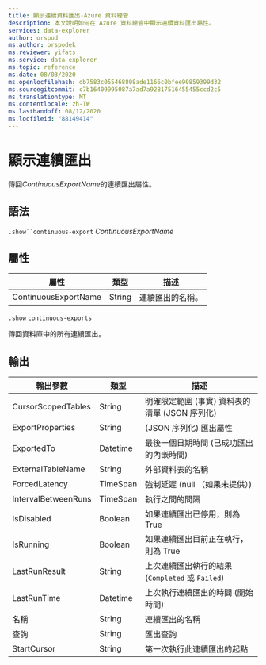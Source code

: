 ```yaml
---
title: 顯示連續資料匯出-Azure 資料總管
description: 本文說明如何在 Azure 資料總管中顯示連續資料匯出屬性。
services: data-explorer
author: orspod
ms.author: orspodek
ms.reviewer: yifats
ms.service: data-explorer
ms.topic: reference
ms.date: 08/03/2020
ms.openlocfilehash: db7583c055468808ade1166c0bfee90859399d32
ms.sourcegitcommit: c7b16409995087a7ad7a92817516455455ccd2c5
ms.translationtype: MT
ms.contentlocale: zh-TW
ms.lasthandoff: 08/12/2020
ms.locfileid: "88149414"
---
```

# <a name="show-continuous-export"></a>顯示連續匯出

傳回*ContinuousExportName*的連續匯出屬性。 

## <a name="syntax"></a>語法

`.show``continuous-export` *ContinuousExportName*

## <a name="properties"></a>屬性

| 屬性             | 類型   | 描述                |
|----------------------|--------|----------------------------|
| ContinuousExportName | String | 連續匯出的名稱。 |

`.show` `continuous-exports`

傳回資料庫中的所有連續匯出。 

## <a name="output"></a>輸出

| 輸出參數    | 類型     | 描述                                                             |
|---------------------|----------|-------------------------------------------------------------------------|
| CursorScopedTables  | String   | 明確限定範圍 (事實) 資料表的清單 (JSON 序列化)                |
| ExportProperties    | String   |  (JSON 序列化) 匯出屬性                                     |
| ExportedTo          | Datetime | 最後一個日期時間 (已成功匯出的內嵌時間)        |
| ExternalTableName   | String   | 外部資料表的名稱                                              |
| ForcedLatency       | TimeSpan | 強制延遲 (null （如果未提供）)                                    |
| IntervalBetweenRuns | TimeSpan | 執行之間的間隔                                                   |
| IsDisabled          | Boolean  | 如果連續匯出已停用，則為 True                               |
| IsRunning           | Boolean  | 如果連續匯出目前正在執行，則為 True                      |
| LastRunResult       | String   | 上次連續匯出執行的結果 (`Completed` 或 `Failed`)  |
| LastRunTime         | Datetime | 上次執行連續匯出的時間 (開始時間)            |
| 名稱                | String   | 連續匯出的名稱                                           |
| 查詢               | String   | 匯出查詢                                                            |
| StartCursor         | String   | 第一次執行此連續匯出的起點         |

